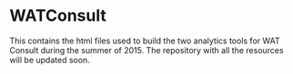 # WATConsult
This contains the html files used to build the two analytics tools for WAT Consult during the summer of 2015.
The repository with all the resources will be updated soon.
